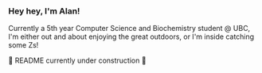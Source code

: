 ### Hey hey, I'm Alan!

Currently a 5th year Computer Science and Biochemistry student @ UBC, I'm either out and about enjoying the great outdoors, or I'm inside catching some Zs!

🚧 README currently under construction 🚧

<!--
```
const alan = {
    pronouns: "He" | "Him",
    major: "Computer Science & Biochemistry",
    funFact: "I've got an identical twin brother (who's younger than me by a mere 4 minutes!)",
    hobbies: ["Hitting the gym", "3D modelling", "Sipping a coffee"]
};
```
-->


<!--
**A1aNNN/A1aNNN** is a ✨ _special_ ✨ repository because its `README.md` (this file) appears on your GitHub profile.

Here are some ideas to get you started:

- 🔭 I’m currently working on ...
- 🌱 I’m currently learning ...
- 👯 I’m looking to collaborate on ...
- 🤔 I’m looking for help with ...
- 💬 Ask me about ...
- 📫 How to reach me: ...
- 😄 Pronouns: ...
- ⚡ Fun fact: ...
-->
